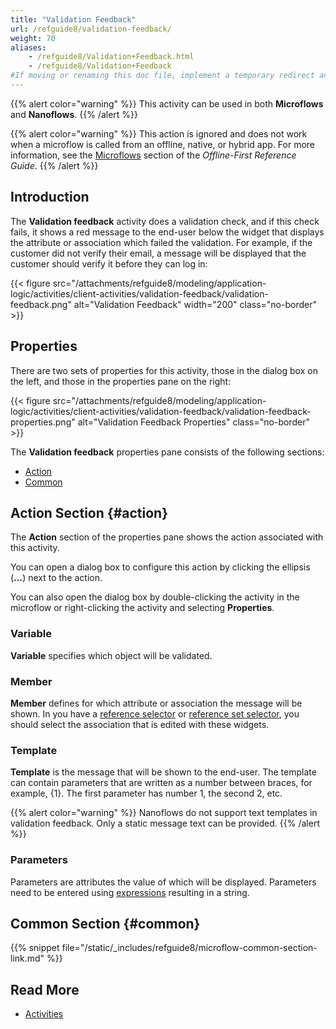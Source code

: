 ```yaml
---
title: "Validation Feedback"
url: /refguide8/validation-feedback/
weight: 70
aliases:
    - /refguide8/Validation+Feedback.html
    - /refguide8/Validation+Feedback
#If moving or renaming this doc file, implement a temporary redirect and let the respective team know they should update the URL in the product. See Mapping to Products for more details.
---
```


{{% alert color="warning" %}}
This activity can be used in both **Microflows** and **Nanoflows**.
{{% /alert %}}

{{% alert color="warning" %}}
This action is ignored and does not work when a microflow is called from an offline, native, or hybrid app. For more information, see the [Microflows](/refguide8/offline-first/#microflows) section of the *Offline-First Reference Guide*.
{{% /alert %}}

## Introduction

The **Validation feedback** activity does a validation check, and if this check fails, it shows a red message to the end-user below the widget that displays the attribute or association which failed the validation. For example, if the customer did not verify their email, a message will be displayed that the customer should verify it before they can log in:

{{< figure src="/attachments/refguide8/modeling/application-logic/activities/client-activities/validation-feedback/validation-feedback.png" alt="Validation Feedback"   width="200"  class="no-border" >}}

## Properties

There are two sets of properties for this activity, those in the dialog box on the left, and those in the properties pane on the right:

{{< figure src="/attachments/refguide8/modeling/application-logic/activities/client-activities/validation-feedback/validation-feedback-properties.png" alt="Validation Feedback Properties" class="no-border" >}}

The **Validation feedback** properties pane consists of the following sections:

* [Action](#action)
* [Common](#common)

## Action Section {#action}

The **Action** section of the properties pane shows the action associated with this activity.

You can open a dialog box to configure this action by clicking the ellipsis (**…**) next to the action.

You can also open the dialog box by double-clicking the activity in the microflow or right-clicking the activity and selecting **Properties**.

### Variable

**Variable** specifies which object will be validated.

### Member

**Member** defines for which attribute or association the message will be shown. In you have a [reference selector](/refguide8/reference-selector/) or [reference set selector](/refguide8/reference-set-selector/), you should select the association that is edited with these widgets.

### Template

**Template** is the message that will be shown to the end-user. The template can contain parameters that are written as a number between braces, for example, {1}. The first parameter has number 1, the second 2, etc.

{{% alert color="warning" %}}
Nanoflows do not support text templates in validation feedback. Only a static message text can be provided.
{{% /alert %}}

### Parameters

Parameters are attributes the value of which will be displayed. Parameters need to be entered using [expressions](/refguide8/expressions/) resulting in a string.

## Common Section {#common}

{{% snippet file="/static/_includes/refguide8/microflow-common-section-link.md" %}}

## Read More

* [Activities](/refguide8/activities/)
